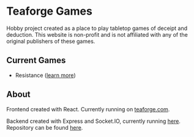 # Teaforge Games

Hobby project created as a place to play tabletop games of deceipt and deduction.
This website is non-profit and is not affiliated with any of the original publishers
of these games.

## Current Games

* Resistance ([learn more](https://boardgamegeek.com/boardgame/41114/resistance))

## About

Frontend created with React. Currently running on [teaforge.com](https://teaforge-server.herokuapp.com/).

Backend created with Express and Socket.IO, currently running [here](https://github.com/ThivagarNadarajan/Teaforge-Server). Repository can be found [here](https://github.com/ThivagarNadarajan/Teaforge-Server).




